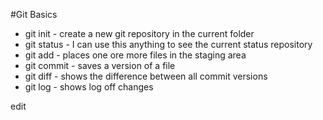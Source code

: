 
#Git Basics

* git init - create a new git repository in the current folder
* git status - I can use this anything to see the current status repository
* git add - places one ore more files in the staging area
* git commit - saves a version of a file
* git diff - shows the difference between all commit versions
* git log - shows log off changes

edit
